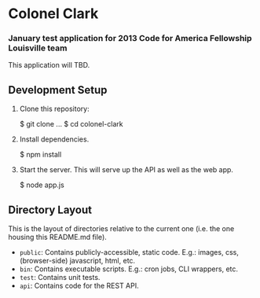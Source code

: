 # Colonel Clark
### January test application for 2013 Code for America Fellowship Louisville team
This application will TBD.

## Development Setup

1) Clone this repository:

    $ git clone ...
    $ cd colonel-clark

2) Install dependencies.

    $ npm install

3) Start the server. This will serve up the API as well as the web app.

    $ node app.js

## Directory Layout

This is the layout of directories relative to the current one (i.e. the one housing this README.md file).
* `public`: Contains publicly-accessible, static code. E.g.: images, css, (browser-side) javascript, html, etc.
* `bin`: Contains executable scripts. E.g.: cron jobs, CLI wrappers, etc.
* `test`: Contains unit tests.
* `api`: Contains code for the REST API.
